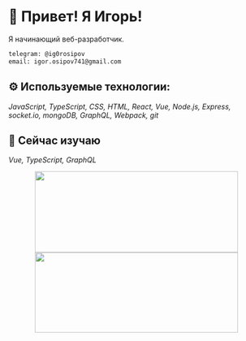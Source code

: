 # :wave: Привет! Я Игорь!

Я начинающий веб-разработчик.
```bash
telegram: @ig0rosipov
email: igor.osipov741@gmail.com
```

## :gear: Используемые технологии:

_JavaScript, TypeScript, CSS, HTML, React, Vue, Node.js, Express, socket.io, mongoDB, GraphQL, Webpack, git_

## :seedling: Сейчас изучаю

_Vue, TypeScript, GraphQL_

<div align="center">
  <a href="https://github.com/anuraghazra/github-readme-stats">
  <img align="center" height="160" width="400" src="https://github-readme-stats.vercel.app/api?username=igor0sipov&show_icons=true&border_color=30363d&bg_color=161B22&title_color=47d34d&text_color=47d34d&icon_color=2e611c" />
</a>
<a href="https://github.com/anuraghazra/convoychat">
  <img align="center" height="158" width="400" src="https://github-readme-stats.vercel.app/api/top-langs/?username=igor0sipov&layout=compact&border_color=30363d&bg_color=161B22&title_color=47d34d&text_color=47d34d&icon_color=2e611c&langs_count=4" />
</a>
  </div>
